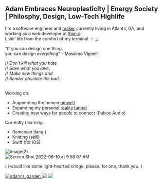 ## Adam Embraces Neuroplasticity | Energy Society | Philosphy, Design, Low-Tech Highlife


I'm a software engineer and <a href="https://en.wikipedia.org/wiki/Maker_culture">maker</a> currently living in Atlanta, GA, and working as a web developer at <a href="https://github.com/adamSionic">Sionic</a>. <br> Livin' life from the comfort of my terminal. ✨ <a href="https://www.lesswrong.com/">*💡*</a>
<br>

"If you can design one thing, <br>
you can design *everything*" - Massimo Vignelli

// <i>Don't kill what you hate</i> <br>
// <i>Save what you love</i>, <br>
// <i>Make new things and</i> <br>
// <i>Render obsolete the bad</i>. <br>
<br>

Working on: 
- Augmenting the human <a href="https://en.wikipedia.org/wiki/Umwelt">umwelt</a>
- Expanding my personal <a href="https://en.wikipedia.org/wiki/Reality_tunnel">reality tunnel</a>
- Creating new ways for people to connect (Palvox Audio)

Currently Learning:
- Romanian (lang.)
- Knitting (skill)
- Swift (for iOS)

![image(2)](https://user-images.githubusercontent.com/68540487/161441324-b1d82369-6db7-4bf3-9aaf-a812bc3dc6e4.gif) <br>
![Screen Shot 2022-06-10 at 9 58 07 AM](https://user-images.githubusercontent.com/68540487/173082232-a1a7e840-f65e-4137-a009-b25c669914b5.png)

( i would like some light-hearted cringe, please. for one, thank you. )

<a href="https://adams.land/" target="_blank"> ![adam's_garden](https://user-images.githubusercontent.com/68540487/133674549-b7864c7e-41d5-41ec-b4b0-ac0c85b7c3b6.gif) <a/> 
<img src="https://anlucas.neocities.org/263gggk.gif" /> <img src="https://anlucas.neocities.org/affection.gif" />
